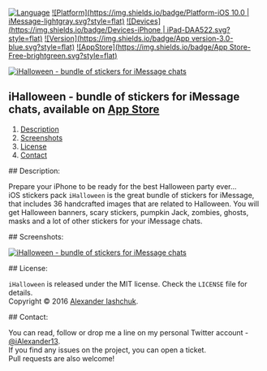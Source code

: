 [![Language](https://img.shields.io/badge/Swift-3.0-orange.svg?style=flat)](https://ialexander.me/2e3ZYpi)
[![Platform](https://img.shields.io/badge/Platform-iOS 10.0 | iMessage-lightgray.svg?style=flat)](https://ialexander.me/2e3ZYpi)
[![Devices](https://img.shields.io/badge/Devices-iPhone | iPad-DAA522.svg?style=flat)](https://ialexander.me/2e3ZYpi)
[![Version](https://img.shields.io/badge/App version-3.0-blue.svg?style=flat)](https://ialexander.me/2e3ZYpi)
[![AppStore](https://img.shields.io/badge/App Store-Free-brightgreen.svg?style=flat)](https://ialexander.me/2e3ZYpi)

[![iHalloween - bundle of stickers for iMessage chats](https://raw.githubusercontent.com/iAlexander/iHalloween/master/Header.jpg)](https://ialexander.me/2e3ZYpi)

## iHalloween - bundle of stickers for iMessage chats, available on <a href="https://ialexander.me/2e3ZYpi">App Store</a>
1. [Description](#description)
2. [Screenshots](#screenshots)
3. [License](#license)
4. [Contact](#contact)

##<a name="description"> Description: </a>

Prepare your iPhone to be ready for the best Halloween party ever...  
iOS stickers pack ```iHalloween``` is the great bundle of stickers for iMessage, that includes 36 handcrafted images that are related to Halloween. You will get Halloween banners, scary stickers, pumpkin Jack, zombies, ghosts, masks and a lot of other stickers for your iMessage chats.

##<a name="screenshots"> Screenshots: </a>

[![iHalloween - bundle of stickers for iMessage chats](https://raw.githubusercontent.com/iAlexander/iHalloween/master/Screenshots.jpg)](https://ialexander.me/2e3ZYpi)

##<a name="license"> License: </a>

```iHalloween``` is released under the MIT license. Check the ```LICENSE``` file for details.  
Copyright © 2016 <a href="https://iashchuk.com">Alexander Iashchuk</a>.

##<a name="contact"> Contact: </a>

You can read, follow or drop me a line on my personal Twitter account - [@iAlexander13](https://twitter.com/iAlexander13).  
If you find any issues on the project, you can open a ticket.  
Pull requests are also welcome!
